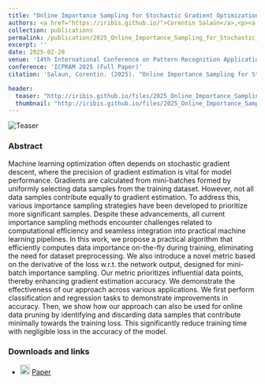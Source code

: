 ```yaml
---
title: "Online Importance Sampling for Stochastic Gradient Optimization"
authors: <a href="https://iribis.github.io/">Corentin Salaün</a>,<p><a href="https://xchhuang.github.io/">Xingchang Huang</a>, <a href="http://iliyan.com/">Iliyan Georgiev</a>,<a href="http://www0.cs.ucl.ac.uk/staff/n.mitra/">Niloy J. Mitra</a>, <a href="https://people.mpi-inf.mpg.de/~gsingh/">Gurprit Singh</a></p>
collection: publications
permalink: /publication/2025_Online_Importance_Sampling_for_Stochastic_Gradient_Optimization
excerpt: ''
date: 2025-02-28
venue: '14th International Conference on Pattern Recognition Applications and Methods'
conference: 'ICPRAM 2025 (Full Paper)'
citation: 'Salaun, Corentin. (2025). "Online Importance Sampling for Stochastic Gradient Optimization" <i>ICPRAM 2025</i>.'

header:
  teaser: "http://iribis.github.io/files/2025_Online_Importance_Sampling_for_Stochastic_Gradient_Optimization/teaser.png"
  thumbnail: "http://iribis.github.io/files/2025_Online_Importance_Sampling_for_Stochastic_Gradient_Optimization/thumbnail.svg"
---
```


![Teaser](http://iribis.github.io/files/2025_Online_Importance_Sampling_for_Stochastic_Gradient_Optimization/teaser.png)

### Abstract

Machine learning optimization often depends on stochastic gradient descent, where the precision of gradient estimation is vital for model performance. Gradients are calculated from mini-batches formed by uniformly selecting data samples from the training dataset. However, not all data samples contribute equally to gradient estimation. To address this, various importance sampling strategies have been developed to prioritize more significant samples. Despite these advancements, all current importance sampling methods encounter challenges related to computational efficiency and seamless integration into practical machine learning pipelines. In this work, we propose a practical algorithm that efficiently computes data importance on-the-fly during training, eliminating the need for dataset preprocessing. We also introduce a novel metric based on the derivative of the loss w.r.t. the network output, designed for mini-batch importance sampling. Our metric prioritizes influential data points, thereby enhancing gradient estimation accuracy. We demonstrate the effectiveness of our approach across various applications. We first perform classification and regression tasks to demonstrate improvements in accuracy. Then, we show how our approach can also be used for online data pruning by identifying and discarding data samples that contribute minimally towards the training loss. This significantly reduce training time with negligible loss in the accuracy of the model.

### Downloads and links
- <img width="20px" src="http://iribis.github.io/assets/fonts/file-pdf-solid.svg"> [Paper](http://iribis.github.io/files/Online_Importance_Sampling_for_Stochastic_Gradient_Optimization/paper.pdf)<br />
